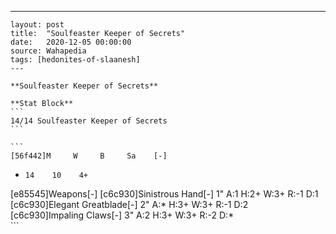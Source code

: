 ---
    layout: post
    title:  "Soulfeaster Keeper of Secrets"
    date:   2020-12-05 00:00:00
    source: Wahapedia
    tags: [hedonites-of-slaanesh]
    ---
    
    **Soulfeaster Keeper of Secrets**
    
    **Stat Block**
    ```
    14/14 Soulfeaster Keeper of Secrets
    ```
    
    ```
    [56f442]M     W     B     Sa    [-]
*     14    10    4+    
[e85545]Weapons[-]
[c6c930]Sinistrous Hand[-]
1"     A:1    H:2+   W:3+   R:-1   D:1   
[c6c930]Elegant Greatblade[-]
2"     A:*    H:3+   W:3+   R:-1   D:2   
[c6c930]Impaling Claws[-]
3"     A:2    H:3+   W:3+   R:-2   D:*   
    ```
    
    
    